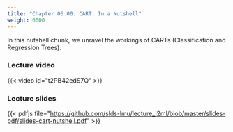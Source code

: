 ```yaml
---
title: "Chapter 06.00: CART: In a Nutshell"
weight: 6000
---
```

In this nutshell chunk, we unravel the workings of CARTs (Classification and Regression Trees).

<!--more-->

### Lecture video

{{< video id="t2PB42edS7Q" >}}

### Lecture slides

{{< pdfjs file="https://github.com/slds-lmu/lecture_i2ml/blob/master/slides-pdf/slides-cart-nutshell.pdf" >}}
